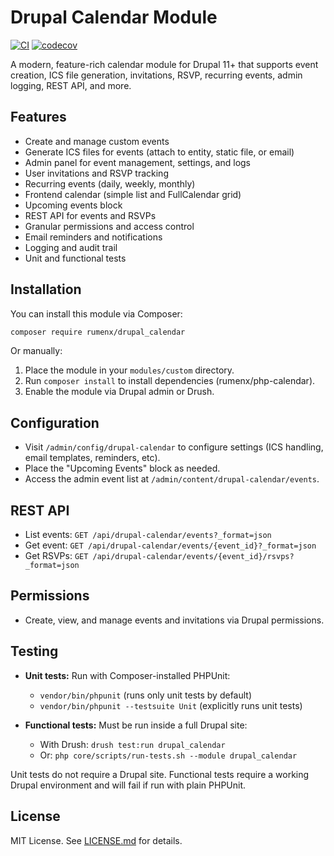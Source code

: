 # Drupal Calendar Module

[![CI](https://github.com/RumenDamyanov/drupal_calendar/actions/workflows/ci.yml/badge.svg)](https://github.com/RumenDamyanov/drupal_calendar/actions/workflows/ci.yml)
[![codecov](https://codecov.io/gh/RumenDamyanov/drupal_calendar/branch/master/graph/badge.svg)](https://codecov.io/gh/RumenDamyanov/drupal_calendar)

A modern, feature-rich calendar module for Drupal 11+ that supports event creation, ICS file generation, invitations, RSVP, recurring events, admin logging, REST API, and more.

## Features

- Create and manage custom events
- Generate ICS files for events (attach to entity, static file, or email)
- Admin panel for event management, settings, and logs
- User invitations and RSVP tracking
- Recurring events (daily, weekly, monthly)
- Frontend calendar (simple list and FullCalendar grid)
- Upcoming events block
- REST API for events and RSVPs
- Granular permissions and access control
- Email reminders and notifications
- Logging and audit trail
- Unit and functional tests

## Installation

You can install this module via Composer:

```sh
composer require rumenx/drupal_calendar
```

Or manually:

1. Place the module in your `modules/custom` directory.
2. Run `composer install` to install dependencies (rumenx/php-calendar).
3. Enable the module via Drupal admin or Drush.

## Configuration

- Visit `/admin/config/drupal-calendar` to configure settings (ICS handling, email templates, reminders, etc).
- Place the "Upcoming Events" block as needed.
- Access the admin event list at `/admin/content/drupal-calendar/events`.

## REST API

- List events: `GET /api/drupal-calendar/events?_format=json`
- Get event: `GET /api/drupal-calendar/events/{event_id}?_format=json`
- Get RSVPs: `GET /api/drupal-calendar/events/{event_id}/rsvps?_format=json`

## Permissions

- Create, view, and manage events and invitations via Drupal permissions.

## Testing

- **Unit tests:** Run with Composer-installed PHPUnit:

  - `vendor/bin/phpunit` (runs only unit tests by default)
  - `vendor/bin/phpunit --testsuite Unit` (explicitly runs unit tests)

- **Functional tests:** Must be run inside a full Drupal site:

  - With Drush: `drush test:run drupal_calendar`
  - Or: `php core/scripts/run-tests.sh --module drupal_calendar`

Unit tests do not require a Drupal site. Functional tests require a working Drupal environment and will fail if run with plain PHPUnit.

## License

MIT License. See [LICENSE.md](LICENSE.md) for details.
